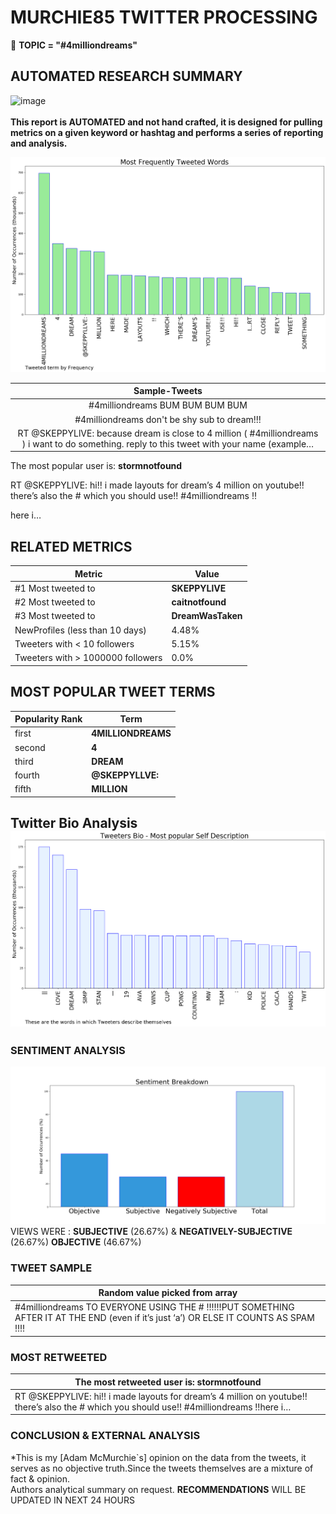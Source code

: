 # MURCHIE85 TWITTER PROCESSING 
&#x1F34E; **TOPIC = "#4milliondreams"**

## AUTOMATED RESEARCH SUMMARY

![image](https://marketingplatform.google.com/about/static/images/gmp/analytics-smb-benefit.jpg)
<br></br>
<b> This report is AUTOMATED and not hand crafted, it is designed for pulling metrics on a given keyword or hashtag and performs a series of reporting and analysis.</b>



![image](TWEETS.png)



|                **Sample-Tweets**        |
| :-------------: |
| #4milliondreams BUM BUM BUM BUM |
| #4milliondreams don't be shy sub to dream!!! |
| RT @SKEPPYLlVE: because dream is close to 4 million ( #4milliondreams ) i want to do something. reply to this tweet with your name (example… |

The most popular user is: **stormnotfound**
<div class="alert alert-block alert-danger"> RT @SKEPPYLlVE: hi!! i made layouts for dream’s 4 million on youtube!! there’s also the # which you should use!! #4milliondreams !!

here i…</div>

## RELATED METRICS<br>
| Metric | Value |
| ------------- | ------------- |
| #1 Most tweeted to  | **SKEPPYLlVE** |
| #2 Most tweeted to  | **caitnotfound** |
| #3 Most tweeted to  | **DreamWasTaken** |
| NewProfiles (less than 10 days) | 4.48%  |
| Tweeters with < 10 followers  | 5.15%|
| Tweeters with > 1000000 followers  | 0.0%  |



## MOST POPULAR TWEET TERMS 


| Popularity Rank  | Term |
| ------------- | ------------- |
| first  | **4MILLIONDREAMS**  |
| second  | **4**  |
| third  | **DREAM** |
| fourth  | **@SKEPPYLLVE:**  |
| fifth  | **MILLION**  |


## Twitter Bio Analysis![image](BIO.png)
### SENTIMENT ANALYSIS
![image](sentiment.png)
VIEWS WERE : **SUBJECTIVE**  (26.67%) & **NEGATIVELY-SUBJECTIVE** (26.67%) **OBJECTIVE** (46.67%)

### TWEET SAMPLE 
| Random value picked from array |
| ------------- |
|#4milliondreams TO EVERYONE USING THE # !!!!!!PUT SOMETHING AFTER IT AT THE END (even if it’s just ‘a’) OR ELSE IT COUNTS AS SPAM !!!! |

### MOST RETWEETED 

| The most retweeted user is: **stormnotfound**  |
| ------------- |
| RT @SKEPPYLlVE: hi!! i made layouts for dream’s 4 million on youtube!! there’s also the # which you should use!! #4milliondreams !!here i… |

### CONCLUSION & EXTERNAL ANALYSIS

*This is my [Adam McMurchie`s] opinion on the data from the tweets, it serves as no objective truth.Since the tweets themselves are a mixture of fact & opinion.<br>
Authors analytical summary on request.
**RECOMMENDATIONS** WILL BE UPDATED IN NEXT  24 HOURS <br>